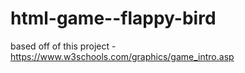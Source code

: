 # html-game--flappy-bird
based off of this project - https://www.w3schools.com/graphics/game_intro.asp
